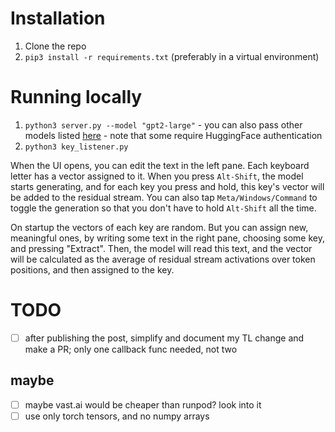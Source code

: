 # Installation

1. Clone the repo
2. `pip3 install -r requirements.txt` (preferably in a virtual environment)

# Running locally

1. `python3 server.py --model "gpt2-large"` - you can also pass other models listed [here](https://transformerlensorg.github.io/TransformerLens/generated/model_properties_table.html) - note that some require HuggingFace authentication
2. `python3 key_listener.py`

When the UI opens, you can edit the text in the left pane. Each keyboard letter has a vector assigned to it. When you press `Alt-Shift`, the model starts generating, and for each key you press and hold, this key's vector will be added to the residual stream. You can also tap `Meta/Windows/Command` to toggle the generation so that you don't have to hold `Alt-Shift` all the time.

On startup the vectors of each key are random. But you can assign new, meaningful ones, by writing some text in the right pane, choosing some key, and pressing "Extract". Then, the model will read this text, and the vector will be calculated as the average of residual stream activations over token positions, and then assigned to the key.

# TODO
- [ ] after publishing the post, simplify and document my TL change and make a PR; only one callback func needed, not two

## maybe
- [ ] maybe vast.ai would be cheaper than runpod? look into it
- [ ] use only torch tensors, and no numpy arrays